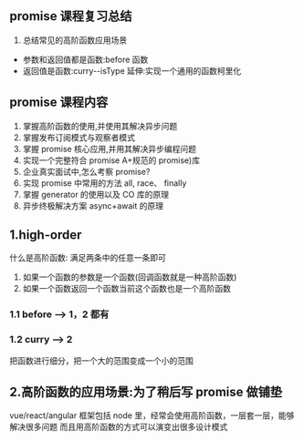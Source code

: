 ## promise 课程复习总结

1. 总结常见的高阶函数应用场景

- 参数和返回值都是函数:before 函数
- 返回值是函数:curry--isType 延伸:实现一个通用的函数柯里化

## promise 课程内容

1. 掌握高阶函数的使用,并使用其解决异步问题
2. 掌握发布订阅模式与观察者模式
3. 掌握 promise 核心应用,并用其解决异步编程问题
4. 实现一个完整符合 promise A+规范的 promise)库
5. 企业真实面试中,怎么考察 promise?
6. 实现 promise 中常用的方法 all, race、 finally
7. 掌握 generator 的使用以及 CO 库的原理
8. 异步终极解决方案 async+await 的原理

## 1.high-order

什么是高阶函数: 满足两条中的任意一条即可

1. 如果一个函数的参数是一个函数(回调函数就是一种高阶函数)
2. 如果一个函数返回一个函数当前这个函数也是一个高阶函数

### 1.1 before --> 1，2 都有

### 1.2 curry --> 2

把函数进行细分，把一个大的范围变成一个小的范围

## 2.高阶函数的应用场景:为了稍后写 promise 做铺垫

vue/react/angular 框架包括 node 里，经常会使用高阶函数，一层套一层，能够解决很多问题
而且用高阶函数的方式可以演变出很多设计模式
